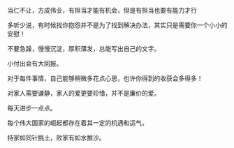 


当仁不让，方成伟业，有担当才能有机会，但是有担当也要有能力才行

多听少说，有时候找你抱怨并不是为了找到解决办法，其实只是需要你一个小小的安慰！

不要急躁，慢慢沉淀，厚积薄发，总能写出自己的文字。

小付出会有大回报。

对于每件事情，自己能够稍微多花点心思，也许你得到的收获会多得多！

对家人需要谦静，家人的爱更要珍惜，并不是廉价的爱。

每天进步一点点。

每个伟大国家的崛起都存在着其一定的机遇和运气。

持家如同针挑土，败家有如水推沙。
